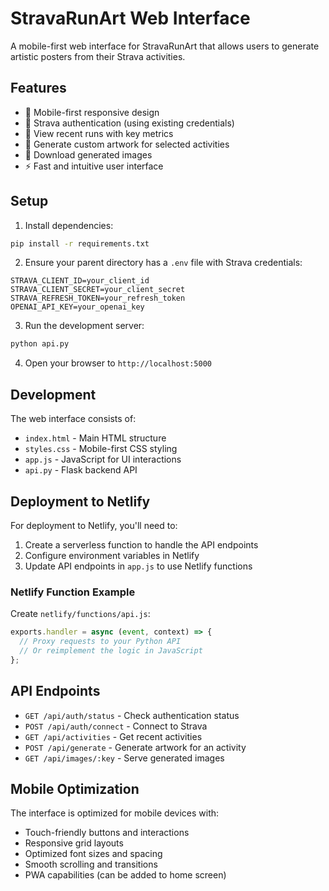 # StravaRunArt Web Interface

A mobile-first web interface for StravaRunArt that allows users to generate artistic posters from their Strava activities.

## Features

- 📱 Mobile-first responsive design
- 🔐 Strava authentication (using existing credentials)
- 🏃 View recent runs with key metrics
- 🎨 Generate custom artwork for selected activities
- 💾 Download generated images
- ⚡ Fast and intuitive user interface

## Setup

1. Install dependencies:
```bash
pip install -r requirements.txt
```

2. Ensure your parent directory has a `.env` file with Strava credentials:
```
STRAVA_CLIENT_ID=your_client_id
STRAVA_CLIENT_SECRET=your_client_secret
STRAVA_REFRESH_TOKEN=your_refresh_token
OPENAI_API_KEY=your_openai_key
```

3. Run the development server:
```bash
python api.py
```

4. Open your browser to `http://localhost:5000`

## Development

The web interface consists of:
- `index.html` - Main HTML structure
- `styles.css` - Mobile-first CSS styling
- `app.js` - JavaScript for UI interactions
- `api.py` - Flask backend API

## Deployment to Netlify

For deployment to Netlify, you'll need to:

1. Create a serverless function to handle the API endpoints
2. Configure environment variables in Netlify
3. Update API endpoints in `app.js` to use Netlify functions

### Netlify Function Example

Create `netlify/functions/api.js`:
```javascript
exports.handler = async (event, context) => {
  // Proxy requests to your Python API
  // Or reimplement the logic in JavaScript
};
```

## API Endpoints

- `GET /api/auth/status` - Check authentication status
- `POST /api/auth/connect` - Connect to Strava
- `GET /api/activities` - Get recent activities
- `POST /api/generate` - Generate artwork for an activity
- `GET /api/images/:key` - Serve generated images

## Mobile Optimization

The interface is optimized for mobile devices with:
- Touch-friendly buttons and interactions
- Responsive grid layouts
- Optimized font sizes and spacing
- Smooth scrolling and transitions
- PWA capabilities (can be added to home screen)